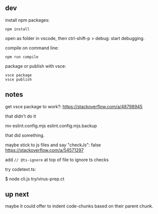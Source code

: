 ## dev

install npm packages:

```
npm install
```

open as folder in vscode, then ctrl-shift-p > debug: start debugging.

compile on command line:

```
npm run compile
```

package or publish with vsce:

```
vsce package
vsce publish
```

## notes

        
get vsce package to work?: https://stackoverflow.com/a/48798945

that didn't do it

mv eslint.config.mjs eslint.config.mjs.backup

that did something.

maybe stick to js files and say "checkJs": false      https://stackoverflow.com/a/54571297

add `// @ts-ignore` at top of file to ignore ts checks

try codetext.ts:

$ node cli.js try/virus-prep.ct


## up next

maybe it could offer to indent
code-chunks based on their parent chunk.


